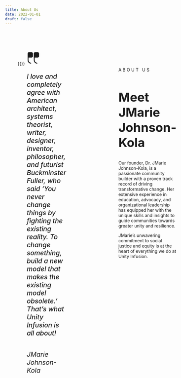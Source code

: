 ```yaml
---
title: About Us
date: 2022-01-01
draft: false
---	
```



<section style="max-width: 1300px;display: flex; column-gap: 80px; padding: 100px 40px; margin-right: auto; margin-left: auto;">
<div>
{{<responsive-figure src="jmarie-headshot.jpeg" alt="JMarie Johnson-Kola">}}

<!--
<figure class="gb-block-image gb-block-image-6a19b2be"><img decoding="async" width="918" height="1024" class="gb-image gb-image-6a19b2be" src="http://bernadettes36.sg-host.com/wp-content/uploads/2024/08/J7-918x1024.jpeg" alt="JMarie Johnson-Kola" title="founder-headshot" srcset="https://bernadettes36.sg-host.com/wp-content/uploads/2024/08/J7-918x1024.jpeg 918w, https://bernadettes36.sg-host.com/wp-content/uploads/2024/08/J7-269x300.jpeg 269w, https://bernadettes36.sg-host.com/wp-content/uploads/2024/08/J7-768x856.jpeg 768w, https://bernadettes36.sg-host.com/wp-content/uploads/2024/08/J7-1377x1536.jpeg 1377w, https://bernadettes36.sg-host.com/wp-content/uploads/2024/08/J7-1837x2048.jpeg 1837w" sizes="(max-width: 918px) 100vw, 918px" /></figure>
-->

<div style="display: block;padding: 30px;
    margin-top: -100px;
    margin-right: 60px;
    background-color: var(--color-contrast-2);font-size:16pt;z-order:1">

<p style="    display: flex;
    flex-direction: column;
    font-weight: 500;
    padding: 0;
    margin-bottom: 2em;
    color: var(--color-base-2);"><span style="color: var(--color-contrast-4); line-height:0;"><svg style="width: 2em;height: 2em;fill:currentColor;" viewBox="0 0 15 15" xmlns="http://www.w3.org/2000/svg"><path d="M2.5 1A1.5 1.5 0 0 0 1 2.5V10a4 4 0 0 0 4 4v-1a3 3 0 0 1-3-3V7h3.5A1.5 1.5 0 0 0 7 5.5v-3A1.5 1.5 0 0 0 5.5 1h-3ZM9.5 1A1.5 1.5 0 0 0 8 2.5V10a4 4 0 0 0 4 4v-1a3 3 0 0 1-3-3V7h3.5A1.5 1.5 0 0 0 14 5.5v-3A1.5 1.5 0 0 0 12.5 1h-3Z"></path></svg></span><span style="color: var(--color-base-2);"><em><br/>I love and completely agree with American architect, systems theorist, writer, designer, inventor, philosopher, and futurist Buckminster Fuller, who said &#8216;You never change things by fighting the existing reality. To change something, build a new model that makes the existing model obsolete.&#8217; That&#8217;s what Unity Infusion is all about!</em></span></p>



<p><em>JMarie Johnson-Kola</em></p>

</div>
</div>

<div class="gb-container gb-container-45d2d773">

<h2 style="    color: var(--color-contrast-2);
    font-size: 14px;
    font-weight: 400;
    letter-spacing: 4px;
    text-transform: uppercase;
}">About us</h2>



<h2 Style="font-weight:  700;text-transform: capitalize; font-size:40px;">Meet JMarie Johnson-Kola</h2>



<p style="color: var(--color-contrast-3);">Our founder, Dr. JMarie Johnson-Kola, is a passionate community builder with a proven track record of driving transformative change. Her extensive experience in education, advocacy, and organizational leadership has equipped her with the unique skills and insights to guide communities towards greater unity and resilience. </p>



<p style="color: var(--color-contrast-3);">JMarie&#8217;s unwavering commitment to social justice and equity is at the heart of everything we do at Unity Infusion.</p>

</div>
</section>
